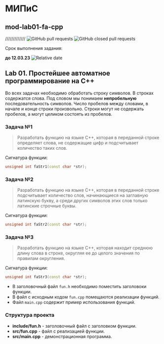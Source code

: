 #  МИПиС
## mod-lab01-fa-cpp

/////////////
![GitHub pull requests](https://img.shields.io/github/issues-pr/UNN-IASR/mod-lab01-fa-cpp)
![GitHub closed pull requests](https://img.shields.io/github/issues-pr-closed/UNN-IASR/mod-lab01-fa-cpp)

Срок выполнения задания:

**до 12.03.23** ![Relative date](https://img.shields.io/date/1678654800)


## Lab 01. Простейшее автоматное программирование на С++

Во всех задачах необходимо обработать строку символов. В строках содержатся слова. Под словом мы понимаем **непробельную** последовательность символов. Число пробелов между словами, в начале и конце строки произвольно. Строки могут не содержать пробелов, а могут целиком состоять из пробелов.


### Задача №1

> Разработать функцию на языке С++, которая в переданной строке определяет слова, не содержащие цифр и подсчитывает количество таких слов.

Сигнатура функции:

```cpp
unsigned int faStr1(const char *str);
```

### Задача №2

> Разработать функцию на языке С++, которая в переданной строке подсчитывает количество слов, начинающиеся на заглавную латинскую букву, а среди других символов этих слов только латинские строчные буквы.

Сигнатура функции:

```cpp
unsigned int faStr2(const char *str);
```

### Задача №3

> Разработать функцию на языке С++, которая находит среднюю длину слова в строке, округляя ее до целого значения по правилам округления.

Сигнатура функции:

```cpp
unsigned int faStr3(const char *str);
```

- В заголовочный файл `fun.h` необходимо поместить заголовоки функции.
- В файл с исходным кодом `fun.cpp` помещаются реализации функций.
- Файл `main.cpp` содержит пример использования функций.


### Структура проекта

- **include/fun.h** - заголовочный файл с заголовком функции.
- **src/fun.cpp** - файл с реализацией функции.
- **src/main.cpp** - демонстрационная программа.
 



